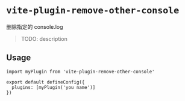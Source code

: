 # `vite-plugin-remove-other-console`

删除指定的 console.log

> TODO: description

## Usage

```
import myPlugin from 'vite-plugin-remove-other-console'

export default defineConfig({
  plugins: [myPlugin('you name')]
})

```

